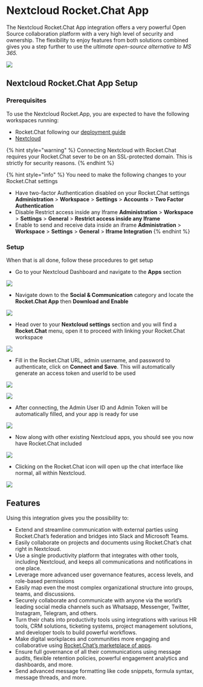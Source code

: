 # Nextcloud Rocket.Chat App

The Nextcloud Rocket.Chat App integration offers a very powerful Open Source collaboration platform with a very high level of security and ownership. The flexibility to enjoy features from both solutions combined gives you a step further to use the _ultimate open-source alternative to MS 365._

![](<../../../../.gitbook/assets/image (642).png>)

## Nextcloud Rocket.Chat App Setup

### Prerequisites

To use the Nextcloud Rocket.App, you are expected to have the following workspaces running:

* Rocket.Chat following our [deployment guide](../../../../quick-start/deploying-rocket.chat/)
* [Nextcloud](https://nextcloud.com)

{% hint style="warning" %}
Connecting Nextcloud with Rocket.Chat requires your Rocket.Chat sever to be on an SSL-protected domain. This is strictly for security reasons.
{% endhint %}

{% hint style="info" %}
You need to make the following changes to your Rocket.Chat settings

* Have two-factor Authentication disabled on your Rocket.Chat settings **Administration** > **Workspace** > **Settings** > **Accounts** > **Two Factor Authentication**
* Disable Restrict access inside any Iframe **Administration** > **Workspace** > **Settings** > **General** > **Restrict access inside any Iframe**
* Enable to send and receive data inside an iframe **Administration** > **Workspace** > **Settings** > **General** > **Iframe Integration**
{% endhint %}

### Setup

When that is all done, follow these procedures to get setup

* Go to your Nextcloud Dashboard and navigate to the **Apps** section

![](<../../../../.gitbook/assets/image (634).png>)

* Navigate down to the **Social & Communication** category and locate the **Rocket.Chat App** then **Download and Enable**

![](<../../../../.gitbook/assets/image (651).png>)

* Head over to your **Nextcloud settings** section and you will find a **Rocket.Chat** menu, open it to proceed with linking your Rocket.Chat workspace

![](<../../../../.gitbook/assets/image (648).png>)

* Fill in the Rocket.Chat URL, admin username, and password to authenticate, click on **Connect and Save**. This will automatically generate an access token and userId to be used

![](<../../../../.gitbook/assets/image (253) (1) (2).png>)

![](<../../../../.gitbook/assets/image (667) (1) (1).png>)

* After connecting, the Admin User ID and Admin Token will be automatically filled, and your app is ready for use

![](<../../../../.gitbook/assets/image (638).png>)

* Now along with other existing Nextcloud apps, you should see you now have Rocket.Chat included

![](<../../../../.gitbook/assets/image (663).png>)

* Clicking on the Rocket.Chat icon will open up the chat interface like normal, all within Nextcloud.

![](<../../../../.gitbook/assets/image (674).png>)

## Features

Using this integration gives you the possibility to:

* Extend and streamline communication with external parties using Rocket.Chat’s federation and bridges into Slack and Microsoft Teams.
* Easily collaborate on projects and documents using Rocket.Chat’s chat right in Nextcloud.
* Use a single productivity platform that integrates with other tools, including Nextcloud, and keeps all communications and notifications in one place.
* Leverage more advanced user governance features, access levels, and role-based permissions
* Easily map even the most complex organizational structure into groups, teams, and discussions.
* Securely collaborate and communicate with anyone via the world’s leading social media channels such as Whatsapp, Messenger, Twitter, Instagram, Telegram, and others.
* Turn their chats into productivity tools using integrations with various HR tools, CRM solutions, ticketing systems, project management solutions, and developer tools to build powerful workflows.
* Make digital workplaces and communities more engaging and collaborative using [Rocket.Chat’s marketplace of apps](https://rocket.chat/marketplace).
* Ensure full governance of all their communications using message audits, flexible retention policies, powerful engagement analytics and dashboards, and more.
* Send advanced message formatting like code snippets, formula syntax, message threads, and more.
